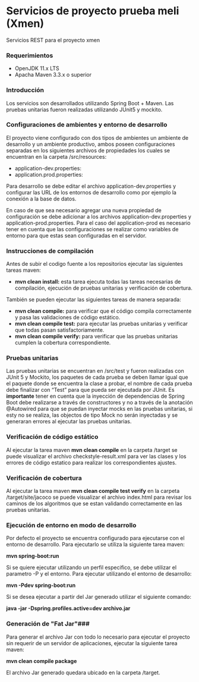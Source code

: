 # Servicios de proyecto prueba meli (Xmen) #

Servicios REST para el proyecto xmen

### Requerimientos ###

* OpenJDK 11.x LTS
* Apacha Maven 3.3.x o superior

### Introducción ###

Los servicios son desarrollados utilizando Spring Boot + Maven. Las pruebas unitarias fueron realizadas utilizando JUnit5 y mockito. 

### Configuraciones de ambientes y entorno de desarrollo ###

El proyecto viene configurado con dos tipos de ambientes un ambiente de desarrollo y un ambiente productivo, ambos poseen configuraciones separadas en los siguientes archivos de propiedades los cuales se encuentran en la carpeta /src/resources:

-	application-dev.properties:
-	application.prod.properties:

Para desarrollo se debe editar el archivo application-dev.properties y configurar las URL de los entornos de desarrollo como por ejemplo la conexión a la base de datos.

En caso de que sea necesario agregar una nueva propiedad de configuración se debe adicionar a los archivos application-dev.properties y application-prod.properties. Para el caso del application-prod es necesario tener en cuenta que las configuraciones se realizar como variables de entorno para que estas sean configuradas en el servidor.

### Instrucciones de compilación ###

Antes de subir el codigo fuente a los repositorios ejecutar las siguientes tareas maven:

* **mvn clean install:** esta tarea ejecuta todas las tareas necesarias de compilación, ejecución de pruebas unitarias y verificación de cobertura.

También se pueden ejecutar las siguientes tareas de manera separada:

* **mvn clean compile:** para verificar que el código compila correctamente y pasa las validaciones de código estático.
* **mvn clean compile test:** para ejecutar las pruebas unitarias y verificar que todas pasan satisfactoriamente.
* **mvn clean compile verify:** para verificar que las pruebas unitarias cumplen la cobertura correspondiente.

### Pruebas unitarias ###

Las pruebas unitarias se encuentran en /src/test y fueron realizadas con JUnit 5 y Mockito, los paquetes de cada prueba se deben llamar igual que el paquete donde se encuentra la clase a probar, el nombre de cada prueba debe finalizar con “Test” para que pueda ser ejecutada por JUnit. Es **importante** tener en cuenta que la inyección de dependencias de Spring Boot debe realizarse a través de constructores y no a través de la anotación @Autowired para que se puedan inyectar mocks en las pruebas unitarias, si esty no se realiza, las objectos de tipo Mock no serán inyectadas y se generaran errores al ejecutar las pruebas unitarias.

### Verificación de código estático ###

Al ejecutar la tarea maven **mvn clean compile** en la carpeta /target se puede visualizar el archivo checkstyle-result.xml para ver las clases y los errores de código estatico para realizar los correspondientes ajustes. 

### Verificación de cobertura ###

Al ejecutar la tarea maven **mvn clean compile test verify** en la carpeta /target/site/jacoco se puede visualizar el archivo index.html para revisar los caminos de los algoritmos que se estan validando correctamente en las pruebas unitarias.

### Ejecución de entorno en modo de desarrollo ###

Por defecto el proyecto se encuentra configurado para ejecutarse con el entorno de desarrollo. Para ejecutarlo se utiliza la siguiente tarea maven:

**mvn spring-boot:run**

Si se quiere ejecutar utilizando un perfil especifico, se debe utilizar el parametro -P y el entorno. Para ejecutar utilizando el entorno de desarrollo:

**mvn -Pdev spring-boot:run**

Si se desea ejecutar a partir del Jar generado utilizar el siguiente comando:

**java -jar -Dspring.profiles.active=dev archivo.jar**

### Generación de "Fat Jar"###

Para generar el archivo Jar con todo lo necesario para ejecutar el proyecto sin requerir de un servidor de aplicaciones, ejecutar la siguiente tarea maven:

**mvn clean compile package**

El archivo Jar generado quedara ubicado en la carpeta /target.